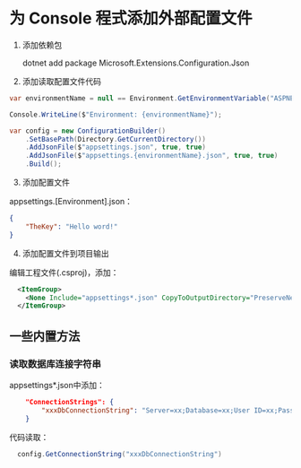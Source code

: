 # 为 Console 程式添加外部配置文件

1. 添加依赖包

    dotnet add package Microsoft.Extensions.Configuration.Json

2. 添加读取配置文件代码

```c#
var environmentName = null == Environment.GetEnvironmentVariable("ASPNETCORE_ENVIRONMENT") ? "Development" : Environment.GetEnvironmentVariable("ASPNETCORE_ENVIRONMENT");

Console.WriteLine($"Environment: {environmentName}");

var config = new ConfigurationBuilder()
    .SetBasePath(Directory.GetCurrentDirectory())
    .AddJsonFile($"appsettings.json", true, true)
    .AddJsonFile($"appsettings.{environmentName}.json", true, true)
    .Build();
```

3. 添加配置文件

appsettings.[Environment].json：

```json
{
    "TheKey": "Hello word!"
}
```

4. 添加配置文件到项目输出

编辑工程文件(.csproj)，添加：

```xml  
  <ItemGroup>
    <None Include="appsettings*.json" CopyToOutputDirectory="PreserveNewest" />
  </ItemGroup>
```

## 一些内置方法

### 读取数据库连接字符串

appsettings*.json中添加：

```json
    "ConnectionStrings": {
        "xxxDbConnectionString": "Server=xx;Database=xx;User ID=xx;Password=xx;Persist Security Info=True"
    }
```

代码读取：

```c#
  config.GetConnectionString("xxxDbConnectionString")
```